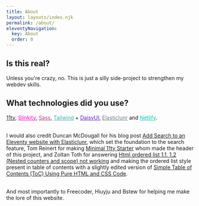 ```yaml
---
title: About
layout: layouts/index.njk
permalink: /about/
eleventyNavigation:
  key: About
  order: 0
---
```


## Is this real?
Unless you're crazy, no. This is just a silly side-project to strengthen my webdev skills.

## What technologies did you use?
<a href="https://www.11ty.dev" style="color: #222;">11ty</a>, <a href="https://slinkity.dev" style="color: #ff00d4;">Slinkity</a>, <a href="https://sass-lang.com" style="color: #BF4080;">Sass</a>, <a href="https://tailwindcss.com" style="color: #38B2AC;">Tailwind</a> + <a href="https://daisyui.com" style="color: #6419e6;">DaisyUI</a>, <a href="https://www.npmjs.com/package/elasticlunr" style="color: #708284;">Elasticlunr</a> and <a href="https://www.netlify.com" style="color: #00C7B7;">Netlify</a>.<br><br>

I would also credit Duncan McDougall for his blog post <a href="https://www.belter.io/eleventy-search/">Add Search to an Eleventy website with Elasticlunr</a>, which set the foundation to the search feature, Tom Reinert for making <a href="https://github.com/tomreinert/minimal-11ty-tailwind-starter">Minimal 11ty Starter</a> whom made the header of this project, and Zoltan Toth for answering <a href="https://stackoverflow.com/questions/10405945/html-ordered-list-1-1-1-2-nested-counters-and-scope-not-working">Html ordered list 1.1, 1.2 (Nested counters and scope) not working</a> and making the ordered list style present in table of contents with a slightly edited version of <a href="https://www.tipsandtricks-hq.com/simple-table-of-contents-toc-using-pure-html-and-css-code-9217">Simple Table of Contents (ToC) Using Pure HTML and CSS Code</a>.<br><br>

And most importantly to Freecoder, Hiuyju and Bstew for helping me make the lore of this website.
